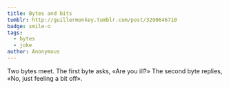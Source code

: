 ```yaml
---
title: Bytes and bits
tumblr: http://guillermonkey.tumblr.com/post/3290646710
badge: smile-o
tags:
  - bytes
  - joke
author: Anonymous
---
```


Two bytes meet. The first byte asks, «Are you ill?» The second byte replies, «No, just feeling a bit off».
